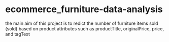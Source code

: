 # ecommerce_furniture-data-analysis
the main aim of this project is to redict the number of furniture items sold (sold) based on product attributes such as productTitle, originalPrice, price, and tagText 

